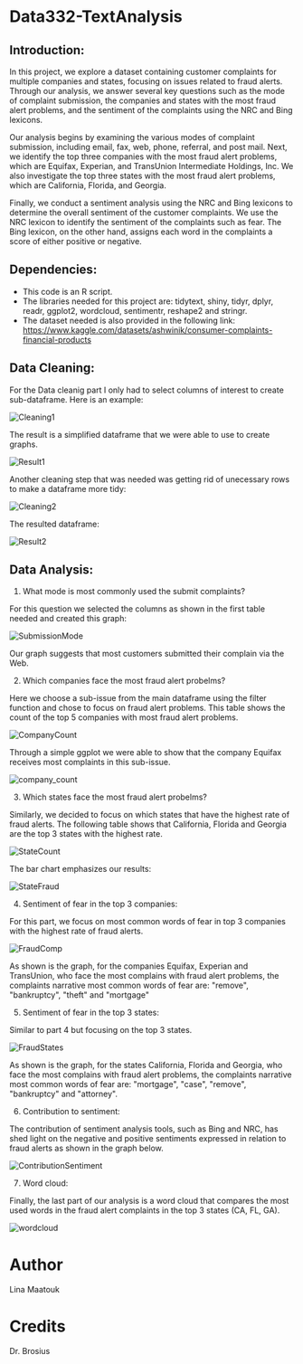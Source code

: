 # Data332-TextAnalysis

## Introduction:
  In this project, we explore a dataset containing customer complaints for multiple companies and states, focusing on issues related to fraud alerts. Through our analysis, we answer several key questions such as the mode of complaint submission, the companies and states with the most fraud alert problems, and the sentiment of the complaints using the NRC and Bing lexicons.

Our analysis begins by examining the various modes of complaint submission, including email, fax, web, phone, referral, and post mail. Next, we identify the top three companies with the most fraud alert problems, which are Equifax, Experian, and TransUnion Intermediate Holdings, Inc. We also investigate the top three states with the most fraud alert problems, which are California, Florida, and Georgia.

Finally, we conduct a sentiment analysis using the NRC and Bing lexicons to determine the overall sentiment of the customer complaints. We use the NRC lexicon to identify the sentiment of the complaints such as fear. The Bing lexicon, on the other hand, assigns each word in the complaints a score of either positive or negative.


## Dependencies: 
* This code is an R script.
* The libraries needed for this project are: tidytext, shiny, tidyr, dplyr, readr, ggplot2, wordcloud, sentimentr, reshape2 and stringr.
* The dataset needed is also provided in the following link: https://www.kaggle.com/datasets/ashwinik/consumer-complaints-financial-products

## Data Cleaning: 
  For the Data cleanig part I only had to select columns of interest to create sub-dataframe. Here is an example: 
  
 ![Cleaning1](https://user-images.githubusercontent.com/118494394/223169248-f323b736-b9eb-484a-aa02-983d28e1ae76.png)
  
  The result is a simplified dataframe that we were able to use to create graphs.
  
  ![Result1](https://user-images.githubusercontent.com/118494394/223169486-d2dc293f-e722-44f5-99dc-729f67fc5221.png)


  Another cleaning step that was needed was getting rid of unecessary rows to make a dataframe more tidy:
  
  ![Cleaning2](https://user-images.githubusercontent.com/118494394/223169545-6a6c7b46-5722-4567-9b3a-23395c728aa8.png)

  
  The resulted dataframe:
  
  ![Result2](https://user-images.githubusercontent.com/118494394/223169598-be22ec71-ed73-4e69-b759-192f7e6b49c0.png)


## Data Analysis:
1. What mode is most commonly used the submit complaints? 

For this question we selected the columns as shown in the first table needed and created this graph:

![SubmissionMode](https://user-images.githubusercontent.com/118494394/223169679-d46924e7-a1cd-4660-bec5-47e54ecf45f1.png)


Our graph suggests that most customers submitted their complain via the Web.

2. Which companies face the most fraud alert probelms?

Here we choose a sub-issue from the main dataframe using the filter function and chose to focus on fraud alert problems. 
This table shows the count of the top 5 companies with most fraud alert problems.

![CompanyCount](https://user-images.githubusercontent.com/118494394/223169800-6055e544-eae8-4dea-9feb-af2778d0a850.png)

Through a simple ggplot we were able to show that the company Equifax receives most complaints in this sub-issue.

![company_count](https://user-images.githubusercontent.com/118494394/223169868-ed71a730-2f3b-4ab1-a7df-9ef5bf3252ac.png)


3. Which states face the most fraud alert probelms?

Similarly, we decided to focus on which states that have the highest rate of fraud alerts.
The following table shows that California, Florida and Georgia are the top 3 states with the highest rate. 

![StateCount](https://user-images.githubusercontent.com/118494394/223169130-c31cec2e-5365-4905-9a2f-ce195c3b7608.png)


The bar chart emphasizes our results: 

![StateFraud](https://user-images.githubusercontent.com/118494394/223169061-a71c9680-debe-475f-8059-a92d2128c2d3.png)


4. Sentiment of fear in the top 3 companies:

For this part, we focus on most common words of fear in top 3 companies with the highest rate of fraud alerts. 

![FraudComp](https://user-images.githubusercontent.com/118494394/223176162-b9a06318-efea-4903-a4a5-c3d8930f24b5.png)


As shown is the graph, for the companies Equifax, Experian and TransUnion, who face the most complains with fraud alert problems, the complaints narrative most common words of fear are: "remove", "bankruptcy", "theft" and "mortgage"


5. Sentiment of fear in the top 3 states:

Similar to part 4 but focusing on the top 3 states.

![FraudStates](https://user-images.githubusercontent.com/118494394/223174513-23142015-954f-4d90-97b0-47a1944830b8.png)

As shown is the graph, for the states California, Florida and Georgia, who face the most complains with fraud alert problems, the complaints narrative most common words of fear are: "mortgage", "case", "remove", "bankruptcy" and "attorney".


6. Contribution to sentiment:

The contribution of sentiment analysis tools, such as Bing and NRC, has shed light on the negative and positive sentiments expressed in relation to fraud alerts as shown in the graph below.

![ContributionSentiment](https://user-images.githubusercontent.com/118494394/223175025-7f14a165-3897-46e7-85e7-56fc3115de4d.png)

7. Word cloud:

Finally, the last part of our analysis is a word cloud that compares the most used words in the fraud alert complaints in the top 3 states (CA, FL, GA).

![wordcloud](https://user-images.githubusercontent.com/118494394/223175800-00f0780c-ca9d-40b7-8448-87eadc0687b9.png)


# Author

Lina Maatouk

# Credits
Dr. Brosius
